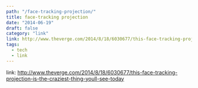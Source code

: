 ```yaml
---
path: "/face-tracking-projection/"
title: face-tracking projection
date: "2014-06-19"
draft: false
category: "link"
link: http://www.theverge.com/2014/8/18/6030677/this-face-tracking-projection-is-the-craziest-thing-youll-see-today
tags:
  - tech
  - link
---
```


link: http://www.theverge.com/2014/8/18/6030677/this-face-tracking-projection-is-the-craziest-thing-youll-see-today

